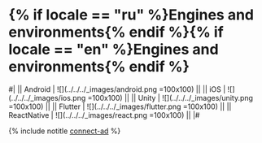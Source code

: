 # {% if locale == "ru" %}Engines and environments{% endif %}{% if locale == "en" %}Engines and environments{% endif %}

#|
|| Android | ![](../../../_images/android.png =100x100) ||
|| iOS | ![](../../../_images/ios.png =100x100) ||
|| Unity | ![](../../../_images/unity.png =100x100) ||
|| Flutter | ![](../../../_images/flutter.png =100x100) ||
|| ReactNative | ![](../../../_images/react.png =100x100) ||
|#

{% include notitle [connect-ad](../_includes/connect-ad-button.md) %}
